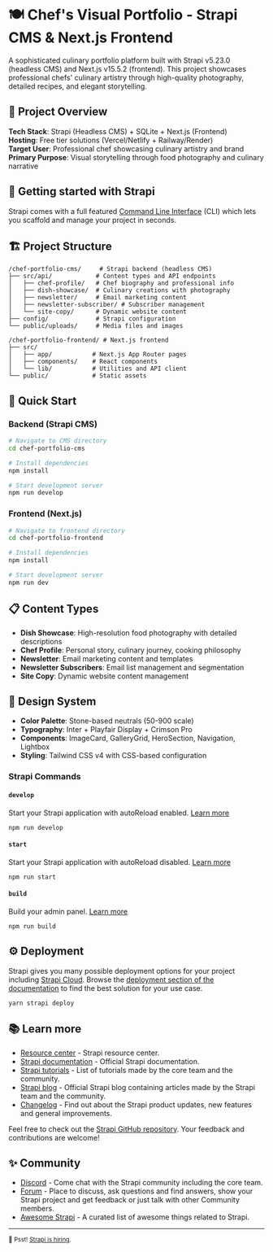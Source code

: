 # 🍽️ Chef's Visual Portfolio - Strapi CMS & Next.js Frontend

A sophisticated culinary portfolio platform built with Strapi v5.23.0 (headless CMS) and Next.js v15.5.2 (frontend). This project showcases professional chefs' culinary artistry through high-quality photography, detailed recipes, and elegant storytelling.

## 🎯 Project Overview

**Tech Stack**: Strapi (Headless CMS) + SQLite + Next.js (Frontend)  
**Hosting**: Free tier solutions (Vercel/Netlify + Railway/Render)  
**Target User**: Professional chef showcasing culinary artistry and brand  
**Primary Purpose**: Visual storytelling through food photography and culinary narrative

## 🚀 Getting started with Strapi

Strapi comes with a full featured [Command Line Interface](https://docs.strapi.io/dev-docs/cli) (CLI) which lets you scaffold and manage your project in seconds.

## 🏗️ Project Structure

```
/chef-portfolio-cms/     # Strapi backend (headless CMS)
├── src/api/            # Content types and API endpoints
│   ├── chef-profile/   # Chef biography and professional info
│   ├── dish-showcase/  # Culinary creations with photography
│   ├── newsletter/     # Email marketing content
│   ├── newsletter-subscriber/ # Subscriber management
│   └── site-copy/      # Dynamic website content
├── config/             # Strapi configuration
└── public/uploads/     # Media files and images

/chef-portfolio-frontend/ # Next.js frontend
├── src/
│   ├── app/           # Next.js App Router pages
│   ├── components/    # React components
│   └── lib/           # Utilities and API client
└── public/            # Static assets
```

## 🚀 Quick Start

### Backend (Strapi CMS)

```bash
# Navigate to CMS directory
cd chef-portfolio-cms

# Install dependencies
npm install

# Start development server
npm run develop
```

### Frontend (Next.js)

```bash
# Navigate to frontend directory
cd chef-portfolio-frontend

# Install dependencies
npm install

# Start development server
npm run dev
```

## 📋 Content Types

- **Dish Showcase**: High-resolution food photography with detailed descriptions
- **Chef Profile**: Personal story, culinary journey, cooking philosophy  
- **Newsletter**: Email marketing content and templates
- **Newsletter Subscribers**: Email list management and segmentation
- **Site Copy**: Dynamic website content management

## 🎨 Design System

- **Color Palette**: Stone-based neutrals (50-900 scale)
- **Typography**: Inter + Playfair Display + Crimson Pro
- **Components**: ImageCard, GalleryGrid, HeroSection, Navigation, Lightbox
- **Styling**: Tailwind CSS v4 with CSS-based configuration

### Strapi Commands

#### `develop`

Start your Strapi application with autoReload enabled. [Learn more](https://docs.strapi.io/dev-docs/cli#strapi-develop)

```
npm run develop
```

#### `start`

Start your Strapi application with autoReload disabled. [Learn more](https://docs.strapi.io/dev-docs/cli#strapi-start)

```
npm run start
```

#### `build`

Build your admin panel. [Learn more](https://docs.strapi.io/dev-docs/cli#strapi-build)

```
npm run build
```

## ⚙️ Deployment

Strapi gives you many possible deployment options for your project including [Strapi Cloud](https://cloud.strapi.io). Browse the [deployment section of the documentation](https://docs.strapi.io/dev-docs/deployment) to find the best solution for your use case.

```
yarn strapi deploy
```

## 📚 Learn more

- [Resource center](https://strapi.io/resource-center) - Strapi resource center.
- [Strapi documentation](https://docs.strapi.io) - Official Strapi documentation.
- [Strapi tutorials](https://strapi.io/tutorials) - List of tutorials made by the core team and the community.
- [Strapi blog](https://strapi.io/blog) - Official Strapi blog containing articles made by the Strapi team and the community.
- [Changelog](https://strapi.io/changelog) - Find out about the Strapi product updates, new features and general improvements.

Feel free to check out the [Strapi GitHub repository](https://github.com/strapi/strapi). Your feedback and contributions are welcome!

## ✨ Community

- [Discord](https://discord.strapi.io) - Come chat with the Strapi community including the core team.
- [Forum](https://forum.strapi.io/) - Place to discuss, ask questions and find answers, show your Strapi project and get feedback or just talk with other Community members.
- [Awesome Strapi](https://github.com/strapi/awesome-strapi) - A curated list of awesome things related to Strapi.

---

<sub>🤫 Psst! [Strapi is hiring](https://strapi.io/careers).</sub>
